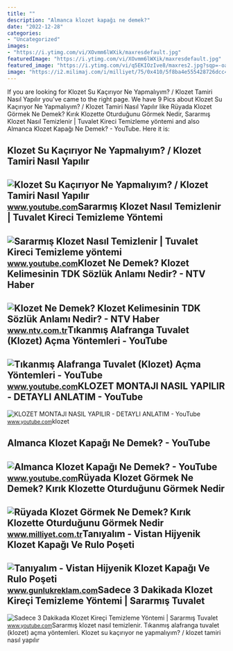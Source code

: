 ```yaml
---
title: ""
description: "Almanca klozet kapağı ne demek?"
date: "2022-12-28"
categories:
- "Uncategorized"
images:
- "https://i.ytimg.com/vi/XOvmm6lWXik/maxresdefault.jpg"
featuredImage: "https://i.ytimg.com/vi/XOvmm6lWXik/maxresdefault.jpg"
featured_image: "https://i.ytimg.com/vi/q5EKIOzIve8/maxres2.jpg?sqp=-oaymwEoCIAKENAF8quKqQMcGADwAQH4AZoEgALAB4oCDAgAEAEYciBTKEMwDw==&amp;rs=AOn4CLDInaJuN1z1JQ_PB7dRp3WwAWcGXA"
image: "https://i2.milimaj.com/i/milliyet/75/0x410/5f8ba4e555428726dcc43f66.jpg"
---
```


If you are looking for Klozet Su Kaçırıyor Ne Yapmalıyım? / Klozet Tamiri Nasıl Yapılır you've came to the right page. We have 9 Pics about Klozet Su Kaçırıyor Ne Yapmalıyım? / Klozet Tamiri Nasıl Yapılır like Rüyada Klozet Görmek Ne Demek? Kırık Klozette Oturduğunu Görmek Nedir, Sararmış Klozet Nasıl Temizlenir | Tuvalet Kireci Temizleme yöntemi and also Almanca Klozet Kapağı Ne Demek? - YouTube. Here it is:

Klozet Su Kaçırıyor Ne Yapmalıyım? / Klozet Tamiri Nasıl Yapılır
----------------------------------------------------------------

 ![Klozet Su Kaçırıyor Ne Yapmalıyım? / Klozet Tamiri Nasıl Yapılır](https://i.ytimg.com/vi/WAk-Hqa0jTg/maxresdefault.jpg) <small>www.youtube.com</small>Sararmış Klozet Nasıl Temizlenir | Tuvalet Kireci Temizleme Yöntemi
-------------------------------------------------------------------

 ![Sararmış Klozet Nasıl Temizlenir | Tuvalet Kireci Temizleme yöntemi](https://i.ytimg.com/vi/s9_w0zmE_94/maxresdefault.jpg) <small>www.youtube.com</small>Klozet Ne Demek? Klozet Kelimesinin TDK Sözlük Anlamı Nedir? - NTV Haber
------------------------------------------------------------------------

 ![Klozet Ne Demek? Klozet Kelimesinin TDK Sözlük Anlamı Nedir? - NTV Haber](https://cdn.ntv.com.tr/img/ne-demek/klozet_27972.jpg) <small>www.ntv.com.tr</small>Tıkanmış Alafranga Tuvalet (Klozet) Açma Yöntemleri - YouTube
-------------------------------------------------------------

 ![Tıkanmış Alafranga Tuvalet (Klozet) Açma Yöntemleri - YouTube](https://i.ytimg.com/vi/VlfBU_okI_w/maxresdefault.jpg) <small>www.youtube.com</small>KLOZET MONTAJI NASIL YAPILIR - DETAYLI ANLATIM - YouTube
--------------------------------------------------------

 ![KLOZET MONTAJI NASIL YAPILIR - DETAYLI ANLATIM - YouTube](https://i.ytimg.com/vi/-aOZH35q-xA/maxresdefault.jpg) <small>www.youtube.com</small>klozet

Almanca Klozet Kapağı Ne Demek? - YouTube
-----------------------------------------

 ![Almanca Klozet Kapağı Ne Demek? - YouTube](https://i.ytimg.com/vi/q5EKIOzIve8/maxres2.jpg?sqp=-oaymwEoCIAKENAF8quKqQMcGADwAQH4AZoEgALAB4oCDAgAEAEYciBTKEMwDw==&rs=AOn4CLDInaJuN1z1JQ_PB7dRp3WwAWcGXA) <small>www.youtube.com</small>Rüyada Klozet Görmek Ne Demek? Kırık Klozette Oturduğunu Görmek Nedir
---------------------------------------------------------------------

 ![Rüyada Klozet Görmek Ne Demek? Kırık Klozette Oturduğunu Görmek Nedir](https://i2.milimaj.com/i/milliyet/75/0x410/5f8ba4e555428726dcc43f66.jpg) <small>www.milliyet.com.tr</small>Tanıyalım - Vistan Hijyenik Klozet Kapağı Ve Rulo Poşeti
--------------------------------------------------------

 ![Tanıyalım - Vistan Hijyenik Klozet Kapağı Ve Rulo Poşeti](https://www.gunlukreklam.com/pictures/ub1/232015052831hijyen_ne_demek_yunanca_hygies_yani_salk_kelimesinden19650.png) <small>www.gunlukreklam.com</small>Sadece 3 Dakikada Klozet Kireçi Temizleme Yöntemi | Sararmış Tuvalet
--------------------------------------------------------------------

 ![Sadece 3 Dakikada Klozet Kireçi Temizleme Yöntemi | Sararmış Tuvalet](https://i.ytimg.com/vi/XOvmm6lWXik/maxresdefault.jpg) <small>www.youtube.com</small>Sararmış klozet nasıl temizlenir. Tıkanmış alafranga tuvalet (klozet) açma yöntemleri. Klozet su kaçırıyor ne yapmalıyım? / klozet tamiri nasıl yapılır
